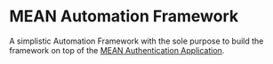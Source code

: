# MEAN Automation Framework

A simplistic Automation Framework with the sole purpose to build the framework on top of the [MEAN Authentication Application](https://github.com/Raheekhan/MEAN-Auth-App).